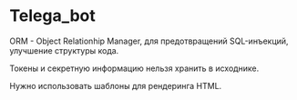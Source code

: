 # Telega_bot

ORM -  Object Relationhip Manager, для предотвращений SQL-инъекций, улучшение структуры кода.

Токены и секретную информацию нельзя хранить в исходнике.

Нужно использовать шаблоны для рендеринга HTML.
